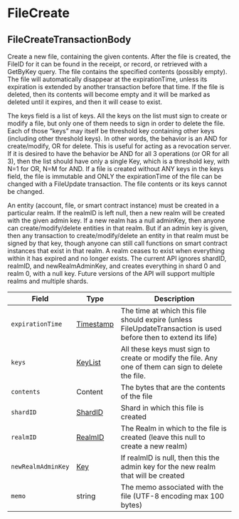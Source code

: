 # FileCreate

## FileCreateTransactionBody <a href="#filecreatetransactionbody" id="filecreatetransactionbody"></a>

‌Create a new file, containing the given contents. After the file is created, the FileID for it can be found in the receipt, or record, or retrieved with a GetByKey query. The file contains the specified contents (possibly empty). The file will automatically disappear at the expirationTime, unless its expiration is extended by another transaction before that time. If the file is deleted, then its contents will become empty and it will be marked as deleted until it expires, and then it will cease to exist.

The keys field is a list of keys. All the keys on the list must sign to create or modify a file, but only one of them needs to sign in order to delete the file. Each of those “keys” may itself be threshold key containing other keys (including other threshold keys). In other words, the behavior is an AND for create/modify, OR for delete. This is useful for acting as a revocation server. If it is desired to have the behavior be AND for all 3 operations (or OR for all 3), then the list should have only a single Key, which is a threshold key, with N=1 for OR, N=M for AND. If a file is created without ANY keys in the keys field, the file is immutable and ONLY the expirationTime of the file can be changed with a FileUpdate transaction. The file contents or its keys cannot be changed.

An entity (account, file, or smart contract instance) must be created in a particular realm. If the realmID is left null, then a new realm will be created with the given admin key. If a new realm has a null adminKey, then anyone can create/modify/delete entities in that realm. But if an admin key is given, then any transaction to create/modify/delete an entity in that realm must be signed by that key, though anyone can still call functions on smart contract instances that exist in that realm. A realm ceases to exist when everything within it has expired and no longer exists. The current API ignores shardID, realmID, and newRealmAdminKey, and creates everything in shard 0 and realm 0, with a null key. Future versions of the API will support multiple realms and multiple shards.

| Field              | Type                                         | Description                                                                                                     |
| ------------------ | -------------------------------------------- | --------------------------------------------------------------------------------------------------------------- |
| `expirationTime`   | ​[Timestamp](../miscellaneous/timestamp.md)​ | The time at which this file should expire (unless FileUpdateTransaction is used before then to extend its life) |
| `keys`             | ​[KeyList](../basic-types/key.md)​           | All these keys must sign to create or modify the file. Any one of them can sign to delete the file.             |
| `contents`         | ​Content                                     | The bytes that are the contents of the file                                                                     |
| `shardID`          | ​[ShardID](../basic-types/shardid.md)​       | Shard in which this file is created                                                                             |
| `realmID`          | ​[RealmID](../basic-types/realmid.md)​       | The Realm in which to the file is created (leave this null to create a new realm)                               |
| `newRealmAdminKey` | ​[Key](../basic-types/key.md)​               | If realmID is null, then this the admin key for the new realm that will be created                              |
| `memo`             | string                                       | The memo associated with the file (UTF-8 encoding max 100 bytes)                                                |
